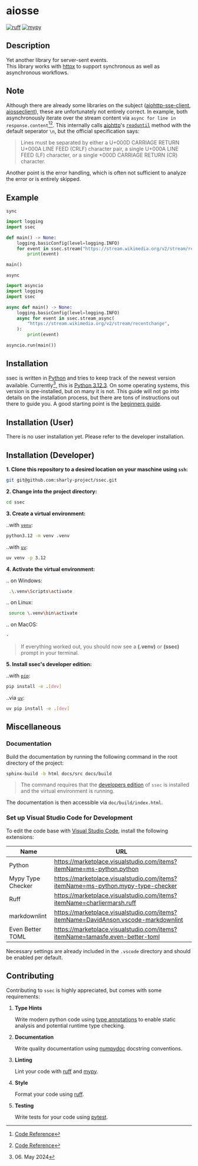 # aiosse

[![ruff](https://img.shields.io/endpoint?url=https://raw.githubusercontent.com/astral-sh/ruff/main/assets/badge/v2.json)](https://github.com/astral-sh/ruff)
[![mypy](https://www.mypy-lang.org/static/mypy_badge.svg)](https://mypy-lang.org/)

## Description

Yet another library for server-sent events.  
This library works with [httpx](https://github.com/encode/httpx) to support
synchronous as well as asynchronous workflows.

## Note
Although there are already some libraries on the subject
([aiohttp-sse-client](https://github.com/rtfol/aiohttp-sse-client),
[aiosseclient](https://github.com/ebraminio/aiosseclient)), these are
unfortunately not entirely correct. In example, both asynchronously iterate
over the stream content via `async for line in response.content`[^1][^2].
This internally calls [aiohttp](https://docs.aiohttp.org/en/stable)'s [`readuntil`](https://docs.aiohttp.org/en/stable/streams.html#aiohttp.StreamReader.readuntil) method with
the default seperator `\n`, but the official specification says:

> Lines must be separated by either a U+000D CARRIAGE RETURN U+000A LINE FEED
   (CRLF) character pair, a single U+000A LINE FEED (LF) character, or a
   single +000D CARRIAGE RETURN (CR) character.

Another point is the error handling, which is often not sufficient to analyze
the error or is entirely skipped.

[^1]: [Code Reference](https://github.com/rtfol/aiohttp-sse-client/blob/e311075ac8b9b75d8b09512f8638f1dd03e2ef2b/aiohttp_sse_client/client.py#L157)   
[^2]: [Code Reference](https://github.com/ebraminio/aiosseclient/blob/375d597bcc3a7bf871b65913b366d515b300dc93/aiosseclient.py#L131)

## Example
`sync`
```python
import logging
import ssec

def main() -> None:
    logging.basicConfig(level=logging.INFO)
    for event in ssec.stream("https://stream.wikimedia.org/v2/stream/recentchange"):
        print(event)

main()
```

`async`
```python
import asyncio
import logging
import ssec

async def main() -> None:
    logging.basicConfig(level=logging.INFO)
    async for event in ssec.stream_async(
        "https://stream.wikimedia.org/v2/stream/recentchange",
    ):
        print(event)

asyncio.run(main())
```

## Installation

ssec is written in [Python](https://www.python.org) and tries to keep track
of the newest version available. Currently[^3], this is
[Python 3.12.3](https://www.python.org/downloads/release/python-3123/).
On some operating systems, this version is pre-installed, but on many it is
not. This guide will not go into details on the installation process, but
there are tons of instructions out there to guide you. A good starting point
is the [beginners guide](https://www.python.org/about/gettingstarted/).

[^3]: 06\. May 2024

## Installation (User)

There is no user installation yet. Please refer to the developer installation.

## Installation (Developer)

**1\. Clone this repository to a desired location on your maschine using `ssh`:**

```sh
git git@github.com:sharly-project/ssec.git
```

**2\. Change into the project directory:**

```sh
cd ssec
```

**3\. Create a virtual environment:**

..with [`venv`](https://docs.python.org/3/library/venv.html):
```sh
python3.12 -m venv .venv
```

..with [`uv`](https://github.com/astral-sh/uv):
```sh
uv venv -p 3.12
```

**4\. Activate the virtual environment:**

.. on Windows:
```sh
 .\.venv\Scripts\activate
```

.. on Linux:
```sh
 source \.venv\bin\activate
```

.. on MacOS:
```sh
-
```

> If everything worked out, you should now see a **(.venv)** or **(ssec)** 
> prompt in your terminal.

**5\. Install ssec's developer edition:**

..with [`pip`](https://pip.pypa.io/en/stable):
```sh
pip install -e .[dev]
```

..via [`uv`](https://github.com/astral-sh/uv):
```sh
uv pip install -e .[dev]
```

## Miscellaneous

### Documentation

Build the documentation by running the following command in the root directory
of the project:

```sh
sphinx-build -b html docs/src docs/build
```

> The command requires that the [developers edition](#installation-developer)
> of `ssec` is installed and the virtual environment is running.

The documentation is then accessible via `doc/build/index.html`.

### Set up Visual Studio Code for Development

To edit the code base with [Visual Studio Code](https://code.visualstudio.com),
install the following extensions:

| Name              | URL                                                                                  |
|-------------------|--------------------------------------------------------------------------------------|
| Python            | <https://marketplace.visualstudio.com/items?itemName=ms-python.python>               |
| Mypy Type Checker | <https://marketplace.visualstudio.com/items?itemName=ms-python.mypy-type-checker>    |
| Ruff              | <https://marketplace.visualstudio.com/items?itemName=charliermarsh.ruff>             |
| markdownlint      | <https://marketplace.visualstudio.com/items?itemName=DavidAnson.vscode-markdownlint> |
| Even Better TOML  | <https://marketplace.visualstudio.com/items?itemName=tamasfe.even-better-toml>       |

Necessary settings are already included in the `.vscode` directory and should
be enabled per default.

## Contributing

Contributing to `ssec` is highly appreciated, but comes with some requirements:

1. **Type Hints**

    Write modern python code using
    [type annotations](https://peps.python.org/pep-0484/)
    to enable static analysis and potential runtime type checking.

2. **Documentation**

    Write quality documentation using
    [numpydoc](https://numpydoc.readthedocs.io/en/latest/format.html)
    docstring conventions.

3. **Linting**

   Lint your code with [ruff](https://github.com/charliermarsh/ruff) and
   [mypy](http://mypy-lang.org).

4. **Style**

    Format your code using [ruff](https://github.com/charliermarsh/ruff).

5. **Testing**

    Write tests for your code using
    [pytest](https://docs.python.org/3/library/unittest.html).
